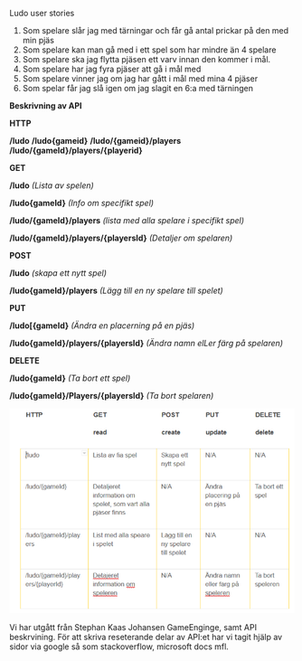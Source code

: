 Ludo user stories

1. Som spelare slår jag med tärningar och får gå antal prickar på den med min pjäs
2. Som spelare kan man gå med i ett spel som har mindre än 4 spelare
3. Som spelare ska jag flytta pjäsen ett varv innan den kommer i mål.
4. Som spelare har jag fyra pjäser att gå i mål med
5. Som spelare vinner jag om jag har gått i mål med mina 4 pjäser
6. Som spelar får jag slå igen om jag slagit en 6:a med tärningen


**Beskrivning av API**

**HTTP**

**/ludo**
**/ludo{gameid}**
**/ludo/{gameid}/players**
**/ludo/{gameId}/players/{playerid}**

**GET**

**/ludo** *(Lista av spelen)*

**/ludo{gameId}** *(Info om specifikt spel)*

**/ludo/{gameId}/players** *(lista med alla spelare i specifikt spel)*

**/ludo/{gameId}/players/{playersId}** *(Detaljer om spelaren)*

**POST**

**/ludo** *(skapa ett nytt spel)*

**/ludo{gameId}/players** *(Lägg till en ny spelare till spelet)*

**PUT**

**/ludo[{gameId}** *(Ändra en placerning på en pjäs)*

**/ludo{gameId}/players/{playersId}** *(Ändra namn elLer färg på spelaren)*

**DELETE**

**/ludo{gameId}** *(Ta bort ett spel)*

**/ludo{gameId}/Players/{playersId}** *(Ta bort spelaren)*


![API beskrivning](https://github.com/PGBFDH18/ludo-web-api-carmex/blob/master/docs/API.PNG)


Vi har utgått från Stephan Kaas Johansen GameEnginge, samt API beskrvining. För att skriva reseterande delar av API:et har vi tagit hjälp av sidor via google så som stackoverflow, microsoft docs mfl. 

